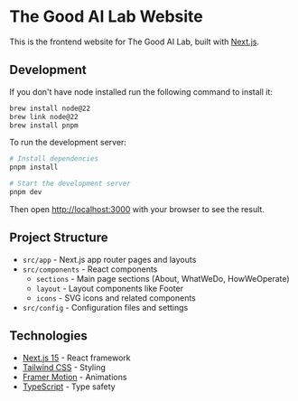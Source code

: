 # The Good AI Lab Website

This is the frontend website for The Good AI Lab, built with [Next.js](https://nextjs.org).

## Development

If you don't have node installed run the following command to install it:

```bash
brew install node@22
brew link node@22
brew install pnpm
```

To run the development server:

```bash
# Install dependencies
pnpm install

# Start the development server
pnpm dev
```

Then open [http://localhost:3000](http://localhost:3000) with your browser to see the result.

## Project Structure

- `src/app` - Next.js app router pages and layouts
- `src/components` - React components
  - `sections` - Main page sections (About, WhatWeDo, HowWeOperate)
  - `layout` - Layout components like Footer
  - `icons` - SVG icons and related components
- `src/config` - Configuration files and settings

## Technologies

- [Next.js 15](https://nextjs.org/) - React framework
- [Tailwind CSS](https://tailwindcss.com/) - Styling
- [Framer Motion](https://www.framer.com/motion/) - Animations
- [TypeScript](https://www.typescriptlang.org/) - Type safety

